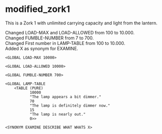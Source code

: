 # modified_zork1

This is a Zork 1 with unlimited carrying capacity and light from the lantern.

Changed LOAD-MAX and LOAD-ALLOWED from 100 to 10.000.  
Changed FUMBLE-NUMBER from 7 to 700.  
Changed First number in LAMP-TABLE from 100 to 10.000.  
Added X as synonym for EXAMINE.

    <GLOBAL LOAD-MAX 10000>

    <GLOBAL LOAD-ALLOWED 10000>

    <GLOBAL FUMBLE-NUMBER 700>

    <GLOBAL LAMP-TABLE
    	<TABLE (PURE)
	           10000
	           "The lamp appears a bit dimmer."
    	       70
	           "The lamp is definitely dimmer now."
	           15   
    	       "The lamp is nearly out."
	           0>>
		   
    <SYNONYM EXAMINE DESCRIBE WHAT WHATS X>      
   
